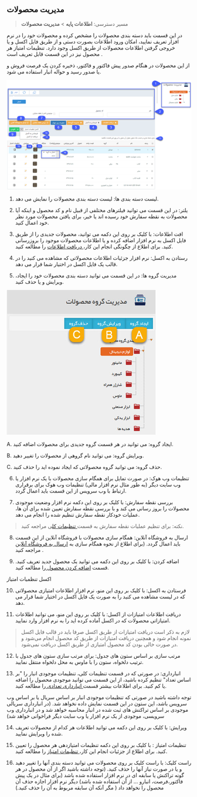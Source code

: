 ﻿## مدیریت محصولات

> مسیر دسترسی: **اطلاعات پایه** > **مدیریت محصولات**

در این قسمت باید دسته بندی محصولات را مشخص کرده و محصولات خود را در نرم افزار تعریف نمایید، امکان ورود اطلاعات  بصورت دستی و از طریق فایل اکسل و یا خروجی گرفتن اطلاعات محصولات از طریق اکسل وجود دارد. تنظیمات امتیاز هر محصول نیز در این قسمت قابل تعریف است . 

از این محصولات در هنگام صدور پیش فاکتور و فاکتور، ذخیره کردن یک فرصت فروش و یا صدور رسید و حواله انبار استفاده می شود.

![](ProductList1.png)

1. لیست دسته بندی ها: لیست دسته بندی محصولات را نمایش می دهد.


2. یلتر: در این قسمت می توانید فیلترهای مختلفی از قبیل نام و کد محصول و اینکه آیا محصولات به نقطه سفارش خود رسیده اند یا خیر، برای یافتن محصولات مورد نظر خود اعمال کنید.

3. افت اطلاعات: با کلیک بر روی این دکمه می توانید، محصولات جدیدی را از طریق فایل اکسل به نرم افزار اضافه کرده و یا اطلاعات محصولات موجود را بروزرسانی کنید. برای اطلاع از چگونگی انجام این کار،[ دریافت اطلاعات](receiving-information%2Freceiving-information.md) را مطالعه کنید.  

 4. رستادن به اکسل: نرم افزار جزئیات اطلاعات محصولاتی که مشاهده می کنید را در قالب یک فایل اکسل در اختیار شما قرار می دهد. 

5. مدیریت گروه ها: در این قسمت می توانید دسته بندی محصولات خود را ایجاد، ویرایش و یا حذف کنید.

![](ProduceManagement2.jfif)

A. ایجاد گروه: می توانید در هر قسمت گروه جدیدی برای محصولات اضافه کنید.

B. ویرایش گروه: می توانید نام گروهی از محصولات را تغییر دهید.

C. حذف گروه: می توانید گروه محصولاتی که ایجاد نموده اید را حذف کنید.

6. تنظیمات وب هوک: در صورت تمایل برای همگام سازی محصولات با یک نرم افزار یا وب سایت دیگر (به طور مثال نرم افزار مالی) تنظیمات وب هوک برای برقراری ارتباط با وب سرویس از این قسمت باید اعمال گردد.

7. بررسی نقطه سفارش: با کلیک بر روی این دکمه نرم افزار وضعیت موجودی محصولات را بروز رسانی می کند و با بررسی نقطه سفارش تعیین شده برای آن ها، عملیات خودکار نقطه سفارش تنظیم شده را انجام می دهد.

> نکته: برای تنظیم عملیات نقطه سفارش به قسمت[ تنظیمات کل](https://github.com/1stco/PayamGostarDocs/blob/master/help%202.5.4/Settings/General-settings/inventory/inventory.md)ی مراجعه کنید.


8. ارسال به فروشگاه آنلاین: همگام سازی محصولات با فروشگاه آنلاین از این قسمت باید اعمال گردد. (برای اطلاع از نحوه همگام سازی به [ارسال به فروشگاه آنلاین ](Online-shop%2FOnline-shop.md)مراجعه کنید .

9. اضافه کردن: با کلیک بر روی این دکمه می توانید یک محصول جدید تعریف کنید. قسمت [اضافه کردن محصول ](Add-product%2FAdd-product.md)را مطالعه کنید.

     

اکسل تنظمیات امتیاز

10.  فرستادن به اکسل: با کلیک بر روی این منو، نرم افزار اطلاعات امتیازی محصولاتی که در لیست مشاهده می کنید را به صورت یک فایل اکسل در اختیار شما قرار می دهد.

11. دریافت اطلاعات امتیازات از اکسل: با کلیک بر روی این منو، می توانید اطلاعات امتیازاتی محصولات که در اکسل آماده کرده اید را به نرم افزار وارد نمایید.

> لازم به ذکر است دریافت امتیازات از طریق اکسل صرفا باید در قالب فایل اکسل نمونه انجام شود و همچنین دریافت امتیازات از طریق کد محصول انجام می‌شود و در صورت خالی بودن کد محصول امتیازی از طریق اکسل دریافت نمی‌شود.

12. مرتب سازی بر اساس ستون های جدول: برای مرتب سازی ستون های جدول با ترتیب دلخواه، ستون را با ماوس به محل دلخواه منتقل نمایید.

13. انبارداری: در صورتی که در قسمت تنظیمات کلی، تنظیمات موجودی انبار را "بر اساس تعداد" تنظیم کرده باشید، از این قسمت می توانید موجودی محصول را اضافه یا کم کنید. برای اطلاعات بیشتر قسمت[ انبارداری تعدادی ](number-%20warehouses%2Fnumber-warehouses.md)را مطالعه کنید.

 توجه داشته باشید در صورتی که تنظیمات موجودی انبار بر اساس سریال یا بر اساس وب سرویس باشد، این ستون در این قسمت نمایش داده نخواهد شد. (در انبارداری سریالی موجودی بر اساس تراکنش های ثبت شده در انبار محاسبه خواهد شد و در انبارداری وب سرویسی، موجودی از یک نرم افزار یا وب سایت دیگر فراخوانی خواهد شد)

14. ویرایش: با کلیک بر روی این دکمه می توانید اطلاعات هر کدام از محصولات تعریف شده را ویرایش نمایید.

15. تنظیمات امتیاز : با کلیک بر روی این دکمه تنظیمات امتیازدهی هر محصول را تعیین کنید. برای اطلاع از جزئیات انجام این کار،[ تنظیمات امتیاز](Score-settings%2FScore-settings.md) را مطالعه کنید.

16. راست کلیک: با راست کلیک بر روی محصولات می توانید دسته بندی آنها را تغییر دهید و یا در صورت نیاز آنها را حذف کنید. (توجه داشته باشید اگر از آن محصول در هر گونه تراکنش یا سابقه ای در نرم افزار استفاده شده باشد (برای مثال در یک پیش فاکتور،فرصت، انبارو ...  از آن استفاده شده باشد) دیگر نرم افزار اجازه حذف آن محصول را نخواهد داد ( مگر آنکه آن سابقه مربوط به آن را حذف کنید.)

 
    
    